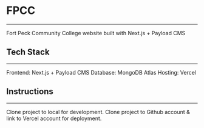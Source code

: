 # FPCC
---
Fort Peck Community College website built with Next.js + Payload CMS

## Tech Stack
---
Frontend: Next.js + Payload CMS
Database: MongoDB Atlas
Hosting: Vercel

## Instructions
---
Clone project to local for development.
Clone project to Github account & link to Vercel account for deployment.
